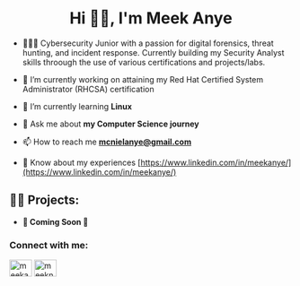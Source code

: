 <h1 align="center">Hi 👋🏽, I'm Meek Anye</h1>

- 🙋🏾‍♂️ Cybersecurity Junior with a passion for digital forensics, threat hunting, and incident response. Currently building my Security Analyst skills throough the use of various certifications and projects/labs.

- 🔭 I’m currently working on attaining my Red Hat Certified System Administrator (RHCSA) certification
  
- 🤺 I’m currently learning **Linux**

- 💬 Ask me about **my Computer Science journey**

- 📫 How to reach me **mcnielanye@gmail.com**

- 📄 Know about my experiences [https://www.linkedin.com/in/meekanye/](https://www.linkedin.com/in/meekanye/)

<h2>👨‍💻 Projects:</h2>

- <b>🚧 Coming Soon 🚧</b>

<h3 align="left">Connect with me:</h3>
<p align="left">
<a href="https://linkedin.com/in/meekanye" target="blank"><img align="center" src="https://raw.githubusercontent.com/rahuldkjain/github-profile-readme-generator/master/src/images/icons/Social/linked-in-alt.svg" alt="meekanye" height="30" width="40" /></a>
<a href="https://instagram.com/meekanyee" target="blank"><img align="center" src="https://raw.githubusercontent.com/rahuldkjain/github-profile-readme-generator/master/src/images/icons/Social/instagram.svg" alt="meeknaye" height="30" width="40" /></a>
